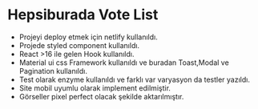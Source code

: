 # Hepsiburada Vote List

  - Projeyi deploy etmek için netlify kullanıldı.
  - Projede styled component kullanıldı.
  - React >16 ile gelen Hook kullanıldı.
  - Material ui css Framework kullanıldı ve buradan Toast,Modal ve Pagination kullanıldı.
  - Test olarak enzyme kullanıldı ve farklı var varyasyon da testler yazıldı.
  - Site mobil uyumlu olarak implement edilmiştir.
  - Görseller pixel perfect olacak şekilde aktarılmıştır.
